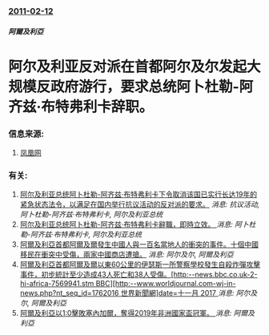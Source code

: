 ### [2011-02-12](/news/2011/02/12/index.md)

##### 阿爾及利亞
# 阿尔及利亚反对派在首都阿尔及尔发起大规模反政府游行，要求总统阿卜杜勒-阿齐兹·布特弗利卡辞职。




### 信息来源:

1. [凤凰网](http://news.ifeng.com/world/detail_2011_02/12/4640399_0.shtml)

### 有关:

1. [阿尔及利亚总统阿卜杜勒-阿齐兹·布特弗利卡下令取消该国已实行长达19年的紧急状态法令，以满足在国内举行抗议活动的反对派的要求。](/zh/news/2011/02/22/阿尔及利亚总统阿卜杜勒-阿齐兹-布特弗利卡下令取消该国已实行长达19年的紧急状态法令-以满足在国内举行抗议活动的反对派的.md) _消息: 抗议活动, 阿卜杜勒-阿齐兹·布特弗利卡, 阿尔及利亚总统_
2. [阿尔及利亚总统阿卜杜勒-阿齐兹·布特弗利卡辭職，即時立效。 ](/zh/news/2019/04/2/阿尔及利亚总统阿卜杜勒-阿齐兹-布特弗利卡辭職-即時立效.md) _消息: 阿卜杜勒-阿齐兹·布特弗利卡, 阿尔及利亚总统_
3. [ 阿爾及利亞首都阿爾及爾發生中國人與一百名當地人的衝突的事件。十個中國移民在衝突中受傷，兩家中國商店遭搶。](/zh/news/2009/08/4/阿爾及利亞首都阿爾及爾發生中國人與一百名當地人的衝突的事件-十個中國移民在衝突中受傷-兩家中國商店遭搶.md) _消息: 阿尔及尔, 阿爾及利亞_
4. [ 阿爾及利亞首都阿爾及爾以東60公里的伊瑟斯一所警察學校發生自殺炸彈攻擊事件，初步統計至少造成43人死亡和38人受傷。[http:--news.bbc.co.uk-2-hi-africa-7569941.stm BBC][http:--www.worldjournal.com-wj-in-news.php?nt_seq_id=1762016 世界新聞網]date=十一月 2017 ](/zh/news/2008/08/19/阿爾及利亞首都阿爾及爾以東60公里的伊瑟斯一所警察學校發生自殺炸彈攻擊事件-初步統計至少造成43人死亡和38人受傷.md) _消息: 阿尔及尔, 阿爾及利亞_
5. [阿爾及利亞以1:0擊敗塞內加爾，奪得2019年非洲國家盃冠軍。 ](/zh/news/2019/07/19/阿爾及利亞以1-0擊敗塞內加爾-奪得2019年非洲國家盃冠軍.md) _消息: 阿爾及利亞_
